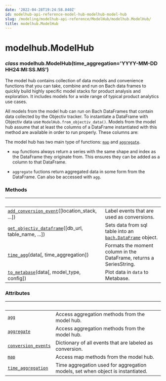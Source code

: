 ```yaml
---
date: '2022-04-28T19:24:58.840Z'
id: modelhub-api-reference-model-hub-modelhub-model-hub
slug: /modeling/modelhub-api-reference/ModelHub/modelhub.ModelHub/
title: modelhub.ModelHub
---
```


# modelhub.ModelHub


### _class_ modelhub.ModelHub(time_aggregation='YYYY-MM-DD HH24:MI:SS.MS')
The model hub contains collection of data models and convenience functions that you can take, combine and
run on Bach data frames to quickly build highly specific model stacks for product analysis and
exploration.
It includes models for a wide range of typical product analytics use cases.

All models from the model hub can run on Bach DataFrames that contain data collected by the Objectiv
tracker. To instantiate a DataFrame with Objectiv data use `ModelHub.from_objectiv_data()`. Models
from the model hub assume that at least the columns of a DataFrame instantiated with this method are
available in order to run properly. These columns are:

The model hub has two main type of functions: [`map`](/docs/modeling/modelhub-api-reference/ModelHub/modelhub.ModelHub.map/#modelhub.ModelHub.map) and [`aggregate`](/docs/modeling/modelhub-api-reference/ModelHub/modelhub.ModelHub.aggregate/#modelhub.ModelHub.aggregate).


* `map` functions always return a series with the same shape and index as the DataFrame they originate
from. This ensures they can be added as a column to that DataFrame.


* `aggregate` fuctions return aggregated data in some form from the DataFrame. Can also be accessed with
`agg`.

<!-- !! processed by numpydoc !! -->
### Methods

| &nbsp;                                           | &nbsp;                                                                                                                                                                                                                 |
| ------------------------------------------------ | --------------------------------------------------------------------------------------------------------------------------------------------------------------------------------------------------------------------- |
| [`add_conversion_event`](/docs/modeling/modelhub-api-reference/ModelHub/modelhub.ModelHub.add-conversion-event/#modelhub.ModelHub.add-conversion-event)([location_stack, ...])      | Label events that are used as conversions.                                                                                                                                                                             |
| [`get_objectiv_dataframe`](/docs/modeling/modelhub-api-reference/ModelHub/modelhub.ModelHub.get-objectiv-dataframe/#modelhub.ModelHub.get-objectiv-dataframe)([db_url, table_name, ...]) | Sets data from sql table into an [`bach.DataFrame`](/docs/modeling/bach/api-reference/DataFrame/bach.DataFrame/#bach.DataFrame) object.                                                                                                                                                                |
| [`time_agg`](/docs/modeling/modelhub-api-reference/ModelHub/modelhub.ModelHub.time-agg/#modelhub.ModelHub.time-agg)(data[, time_aggregation])                | Formats the moment column in the DataFrame, returns a SeriesString.                                                                                                                                                    |
| [`to_metabase`](/docs/modeling/modelhub-api-reference/ModelHub/modelhub.ModelHub.to-metabase/#modelhub.ModelHub.to-metabase)(data[, model_type, config])           | Plot data in `data` to Metabase.                                                                                                                                                                                         |

### Attributes

| &nbsp;                                            | &nbsp;                                                                                                                                                                                                                 |
| ------------------------------------------------- | --------------------------------------------------------------------------------------------------------------------------------------------------------------------------------------------------------------------- |
| [`agg`](/docs/modeling/modelhub-api-reference/ModelHub/modelhub.ModelHub.agg/#modelhub.ModelHub.agg)                                               | Access aggregation methods from the model hub.                                                                                                                                                                         |
| [`aggregate`](/docs/modeling/modelhub-api-reference/ModelHub/modelhub.ModelHub.aggregate/#modelhub.ModelHub.aggregate)                                         | Access aggregation methods from the model hub.                                                                                                                                                                         |
| [`conversion_events`](/docs/modeling/modelhub-api-reference/ModelHub/modelhub.ModelHub.conversion-events/#modelhub.ModelHub.conversion-events)                                 | Dictionary of all events that are labeled as conversion.                                                                                                                                                               |
| [`map`](/docs/modeling/modelhub-api-reference/ModelHub/modelhub.ModelHub.map/#modelhub.ModelHub.map)                                               | Access map methods from the model hub.                                                                                                                                                                                 |
| [`time_aggregation`](/docs/modeling/modelhub-api-reference/ModelHub/modelhub.ModelHub.time-aggregation/#modelhub.ModelHub.time-aggregation)                                  | Time aggregation used for aggregation models, set when object is instantiated.                                                                                                                                         |
